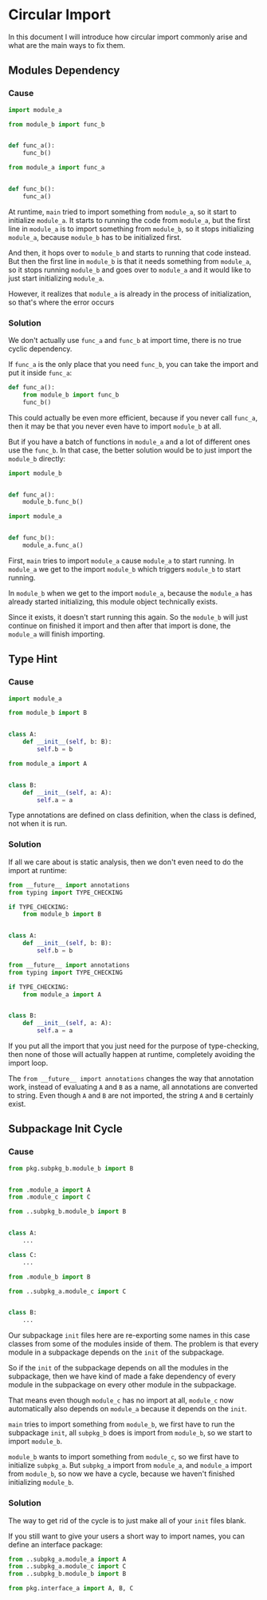# Circular Import

In this document I will introduce how circular import commonly arise and what are the main ways to fix them.

## Modules Dependency

### Cause

```python title="main.py"
import module_a
```

```python title="module_a.py"
from module_b import func_b


def func_a():
    func_b()
```

```python title="module_b.py"
from module_a import func_a


def func_b():
    func_a()
```

At runtime, `main` tried to import something from `module_a`, so it start to initialize `module_a`. 
It starts to running the code from `module_a`, but the first line in `module_a` is to import something from `module_b`, 
so it stops initializing `module_a`, because `module_b` has to be initialized first.

And then, it hops over to `module_b` and starts to running that code instead. 
But then the first line in `module_b` is that it needs something from `module_a`, 
so it stops running `module_b` and goes over to `module_a` and it would like to just start initializing `module_a`.

However, it realizes that `module_a` is already in the process of initialization, so that's where the error occurs 

### Solution

We don't actually use `func_a` and `func_b` at import time, there is no true cyclic dependency.

If `func_a` is the only place that you need `func_b`, you can take the import and put it inside `func_a`:

```python hl_lines="2" title="module_a.py"
def func_a():
    from module_b import func_b
    func_b()
```

This could actually be even more efficient, because if you never call `func_a`, 
then it may be that you never even have to import `module_b` at all.

But if you have a batch of functions in `module_a` and a lot of different ones use the `func_b`. 
In that case, the better solution would be to just import the `module_b` directly:

```python hl_lines="1 5" title="module_a.py"
import module_b


def func_a():
    module_b.func_b()
```

```python hl_lines="1 5" title="module_b.py"
import module_a


def func_b():
    module_a.func_a()
```

First, `main` tries to import `module_a` cause `module_a` to start running. 
In `module_a` we get to the import `module_b` which triggers `module_b` to start running.

In `module_b` when we get to the import `module_a`, because the `module_a` has already started initializing, 
this module object technically exists. 

Since it exists, it doesn't start running this again. 
So the `module_b` will just continue on finished it import and then after that import is done, 
the `module_a` will finish importing.

## Type Hint

### Cause

```python title="main.py"
import module_a
```

```python title="module_a.py"
from module_b import B


class A:
    def __init__(self, b: B):
        self.b = b
```

```python title="module_b.py"
from module_a import A


class B:
    def __init__(self, a: A):
        self.a = a
```

Type annotations are defined on class definition, when the class is defined, not when it is run.

### Solution

If all we care about is static analysis, then we don't even need to do the import at runtime:

```python hl_lines="1-5" title="module_a.py"
from __future__ import annotations
from typing import TYPE_CHECKING

if TYPE_CHECKING:
    from module_b import B


class A:
    def __init__(self, b: B):
        self.b = b
```

```python hl_lines="1-5" title="module_b.py"
from __future__ import annotations
from typing import TYPE_CHECKING

if TYPE_CHECKING:
    from module_a import A


class B:
    def __init__(self, a: A):
        self.a = a
```

If you put all the import that you just need for the purpose of type-checking, 
then none of those will actually happen at runtime, completely avoiding the import loop.

The `from __future__ import annotations` changes the way that annotation work, 
instead of evaluating `A` and `B` as a name, all annotations are converted to string.
Even though `A` and `B` are not imported, the string `A` and `B` certainly exist.

## Subpackage Init Cycle  

### Cause

```python title="main.py"
from pkg.subpkg_b.module_b import B
```

```python title="pkg/__init__.py"
```

```python title="pkg/subpkg_a/__init__.py"
from .module_a import A
from .module_c import C
```

```python title="pkg/subpkg_a/module_a.py"
from ..subpkg_b.module_b import B


class A:
    ...
```

```python title="pkg/subpkg_a/module_c.py"
class C:
    ...
```

```python title="pkg/subpkg_b/__init__.py"
from .module_b import B
```

```python title="pkg/subpkg_b/module_b.py"
from ..subpkg_a.module_c import C


class B:
    ...
```

Our subpackage `init` files here are re-exporting some names in this case classes from some of the modules inside of them.
The problem is that every module in a subpackage depends on the `init` of the subpackage. 

So if the `init` of the subpackage depends on all the modules in the subpackage, 
then we have kind of made a fake dependency of every module in the subpackage on every other module in the subpackage.

That means even though `module_c` has no import at all, `module_c` now automatically also depends on `module_a` because it depends on the `init`.

`main` tries to import something from `module_b`, we first have to run the subpackage `init`, all `subpkg_b` does is import from `module_b`, so we start to import `module_b`.

`module_b` wants to import something from `module_c`, so we first have to initialize `subpkg_a`. 
But `subpkg_a` import from `module_a`, and `module_a` import from `module_b`, so now we have a cycle, 
because we haven't finished initializing `module_b`.

### Solution

The way to get rid of the cycle is to just make all of your `init` files blank.

If you still want to give your users a short way to import names, you can define an interface package:

```python title="pkg/interface_a/__init__.py"
from ..subpkg_a.module_a import A
from ..subpkg_a.module_c import C
from ..subpkg_b.module_b import B
```

```python title="main.py"
from pkg.interface_a import A, B, C
```
